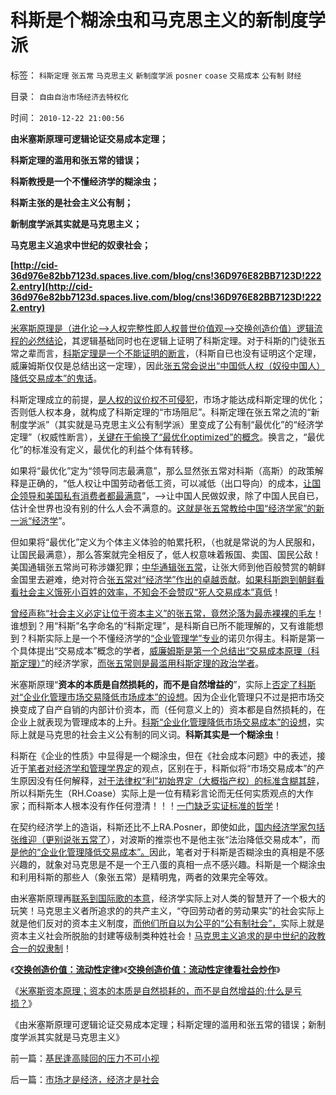 # 科斯是个糊涂虫和马克思主义的新制度学派

标签： `科斯定理` `张五常` `马克思主义` `新制度学派` `posner` `coase` `交易成本` `公有制` `财经` 

目录： `自由自治市场经济去特权化`

时间： `2010-12-22 21:00:56`

**由米塞斯原理可逻辑论证交易成本定理；**

**科斯定理的滥用和张五常的错误；**

**科斯教授是一个不懂经济学的糊涂虫；**

**科斯主张的是社会主义公有制；**

**新制度学派其实就是马克思主义；**

**马克思主义追求中世纪的奴隶社会；**

**[http://cid-36d976e82bb7123d.spaces.live.com/blog/cns!36D976E82BB7123D!2222.entry](http://cid-36d976e82bb7123d.spaces.live.com/blog/cns!36D976E82BB7123D!2222.entry)**

[米塞斯原理是（进化论——>人权完整性即人权普世价值观——>交换创造价值）逻辑流程的必然结论](../../../2010/12/21/米塞斯资本原理；什么是亏损？.md)，其逻辑基础同时也在逻辑上证明了科斯定理。对于科斯的门徒张五常之辈而言，[科斯定理是一个不能证明的断言](../../../2010/1/4/科斯先生有多大的权威意义.md)，（科斯自已也没有证明这个定理，威廉姆斯仅仅是总结出这一定理），因此[张五常会说出“中国低人权（奴役中国人）降低交易成本”的鬼话](../../../2009/10/14/张五常教授诺奖蒙冤录再谈中国式诡辩大学无书.md)。

科斯定理成立的前提，[是人权的议价权不可侵犯](../../../2009/10/17/人权是经济学概念.md)，市场才能达成科斯定理的优化；否则低人权本身，就构成了科斯定理的“市场阻尼”。科斯定理在张五常之流的“新制度学派”（其实就是马克思主义公有制学派）里变成了公有制“最优化”的“经济学定理”（权威性断言），[关键在于偷换了“最优化optimized”的概念](../../../2009/7/23/张五常老师经常按需偷换的两个概念.md)。换言之，“最优化”的标准没有定义，最优化的利益个体有转移。

如果将“最优化”定为“领导同志最满意”，那么显然张五常对科斯（高斯）的政策解释是正确的，“低人权让中国劳动者低工资，可以减低（出口导向）的成本，[让国企领导和美国私有消费者都最满意](../../../2009/8/4/国际惯例奴役人民是现代化的必要条件？.md)”，——>让中国人民做奴隶，除了中国人民自已，估计全世界也没有别的什么人会不满意的。[这就是张五常教给中国“经济学家”的新一派“经济学](../../../2009/10/17/新的主义又来救中国.md)”。

但如果将“最优化”定义为个体主义体验的帕累托积，（也就是常说的为人民服和，让国民最满意），那么答案就完全相反了，低人权意味着叛国、卖国、国民公敌！美国通辑张五常尚可称涉嫌犯罪；[中华通辑张五常](../../../2009/10/14/张五常教授诺奖蒙冤录再谈中国式诡辩大学无书.md)，让张大师到他百般赞赏的朝鲜金国里去避难，绝对符合[张五常对“经济学”作出的卓越贡献](../../../2009/7/23/张五常大师对现代经济学的贡献史无前例.md)。[如果科斯跑到朝鲜看看社会主义饿死小百姓的效率，不知会不会赞叹“死人交易成本”真低](../../../2010/1/23/垄断和大企业和社会主义都没有前途.md)！

[曾经声称“社会主义必定让位于资本主义”的张五常，竟然沦落为最赤裸裸的毛左](../../../2009/7/23/马列凯恩斯张五常理论中国特色化的共同特点.md)！谁想到？用“科斯”名字命名的“科斯定理”，是科斯自已所不能理解的，又有谁能想到？科斯实际上是一个不懂经济学的[“企业管理学”专业](../../../2010/1/22/管理学向经济学靠拢“产权细分”.md)的诺贝尔得主。科斯是第一个具体提出“交易成本”概念的学者，[威廉姆斯是第一个总结出“交易成本原理（科斯定理）”](../../../2009/7/21/科斯定理解读中国经济现象.md)的经济学家，[而张五常则是最滥用科斯定理的政治学者](../../../2009/7/22/科斯定理的缺陷和交易成本概念的滥用.md)。

米塞斯原理“**资本的本质是自然损耗的，而不是自然增益的**”，实际上[否定了科斯对“企业化管理市场交易降低市场成本”的设想](../../../2009/7/21/做小做强与科斯产权定理的历史贡献.md)。因为企业化管理只不过是把市场交换变成了自产自销的内部计价资本，而（任何意义上的）资本都是自然损耗的，在企业上就表现为管理成本的上升。[科斯“企业化管理降低市场交易成本”的设想](../../../2009/7/21/科斯定理之中国定律和科学的发展观.md)，实际上就是马克思的社会主义公有制的同义词。**科斯其实是一个糊涂虫**！

科斯在《企业的性质》中显得是一个糊涂虫，但在《社会成本问题》中的表述，接近于[笔者对经济学和管理学界定](../../../2010/1/22/管理学向经济学靠拢“产权细分”.md)的观点，区别在于，科斯似将“市场交易成本”的产生原因没有任何解释，[对于法律权“利”初始界定（大概指产权）的标准含糊其辞](../../../2009/11/1/产权和财产权，使用权和所有权，不能分离.md)，所以科斯先生（RH.Coase）实际上是一位有精彩言论而无任何实质观点的大作家；而科斯本人根本没有作任何澄清！！！[一门缺乏实证标准的哲学](../../../2009/7/27/理论哲学的N代宗师如何面对科学的实证集.md)！

在契约经济学上的造诣，科斯还比不上RA.Posner，即使如此，[国内经济学家包括张维迎（更别说张五常了](../../../2009/7/23/张五常老师经常按需偷换的两个概念.md)），对波斯的推崇也不是他主张“法治降低交易成本”，而[是他的“企业化管理降低交易成本”。](../../../2010/1/23/垄断和大企业和社会主义都没有前途.md)因此，笔者对于科斯是否糊涂虫的真相是不感兴趣的，就象对马克思是不是一个王八蛋的真相一点不感兴趣。科斯是一个糊涂虫和利用科斯的那些人（象张五常）是精明鬼，两者的效果完全等效。

由米塞斯原理再[联系到国际歌的本意](../../../2009/8/5/中国劳动者的利益诉求由谁代表.md)，经济学实际上对人类的智慧开了一个极大的玩笑！马克思主义者所追求的的共产主义，“夺回劳动者的劳动果实”的社会实际上就是他们反对的资本主义制度，[而他们所自以为公平的“公有制社会”，](../../../2010/1/18/被中国文化反对的民主就是公有制本身.md)实际上就是资本主义社会所脱胎的封建等级制类种姓社会！[马克思主义追求的是中世纪的政教合一的奴隶制](../../../2010/5/26/国家主义是类种姓制度的孪生形态.md)！

《[**交换创造价值：流动性定律**](../../../2010/12/21/交换创造价值：流动性定律.md)》《[**交换创造价值：流动性定律看社会炒作**](../../../2010/12/21/交换创造价值：流动性定律看炒作.md)》

《[米塞斯资本原理；资本的本质是自然损耗的，而不是自然增益的;什么是亏损？](../../../2010/12/21/米塞斯资本原理；什么是亏损？.md)》

《由米塞斯原理可逻辑论证交易成本定理；科斯定理的滥用和张五常的错误；新制度学派其实就是马克思主义》



前一篇：[基民逢高赎回的压力不可小视](../../../2010/12/22/基民逢高赎回的压力不可小视.md)

后一篇：[市场才是经济，经济才是社会](../../../2010/12/22/市场才是经济，经济才是社会.md)